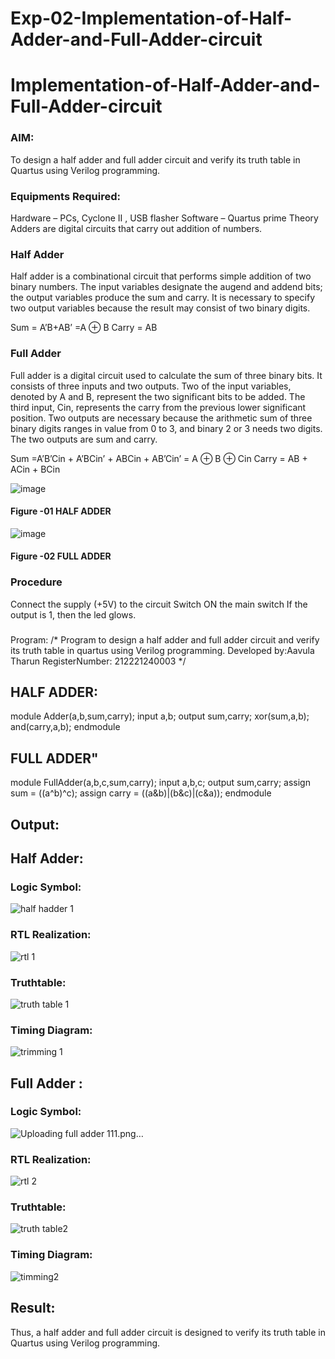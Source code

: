 # Exp-02-Implementation-of-Half-Adder-and-Full-Adder-circuit

# Implementation-of-Half-Adder-and-Full-Adder-circuit
### AIM:
To design a half adder and full adder circuit and verify its truth table in Quartus using Verilog programming.

### Equipments Required:
Hardware – PCs, Cyclone II , USB flasher
Software – Quartus prime
Theory
Adders are digital circuits that carry out addition of numbers.

### Half Adder
Half adder is a combinational circuit that performs simple addition of two binary numbers. The input variables designate the augend and addend bits; the output variables produce the sum and carry. It is necessary to specify two output variables because the result may consist of two binary digits.

Sum = A’B+AB’ =A ⊕ B Carry = AB

### Full Adder
Full adder is a digital circuit used to calculate the sum of three binary bits. It consists of three inputs and two outputs. Two of the input variables, denoted by A and B, represent the two significant bits to be added. The third input, Cin, represents the carry from the previous lower significant position. Two outputs are necessary because the arithmetic sum of three binary digits ranges in value from 0 to 3, and binary 2 or 3 needs two digits. The two outputs are sum and carry.

Sum =A’B’Cin + A’BCin’ + ABCin + AB’Cin’ = A ⊕ B ⊕ Cin Carry = AB + ACin + BCin

 ![image](https://user-images.githubusercontent.com/36288975/163552156-a13e5a56-c638-4110-97d9-8896907c8d25.png)

#### Figure -01 HALF ADDER 


![image](https://user-images.githubusercontent.com/36288975/163552057-b3547877-6d07-45b4-b7e0-bcfebfad9e1d.png)

#### Figure -02 FULL ADDER 

### Procedure

Connect the supply (+5V) to the circuit
Switch ON the main switch
If the output is 1, then the led glows.
### 
Program:
/*
Program to design a half adder and full adder circuit and verify its truth table in quartus using Verilog programming.
Developed by:Aavula Tharun 
RegisterNumber: 212221240003
*/
## HALF ADDER:

module Adder(a,b,sum,carry);
input a,b;
output sum,carry;
xor(sum,a,b);
and(carry,a,b);
endmodule 

## FULL ADDER"

module FullAdder(a,b,c,sum,carry);
input a,b,c;
output sum,carry;
assign sum = ((a^b)^c);
assign carry = ((a&b)|(b&c)|(c&a));
endmodule


## Output:

## Half Adder:

### Logic Symbol:
![half hadder 1](https://user-images.githubusercontent.com/93427201/164735106-74ece2be-4337-4fed-9b2d-3913d7e52da5.png)

### RTL Realization:
![rtl 1](https://user-images.githubusercontent.com/93427201/164735289-3db068ad-4c62-4d8c-a36e-679dd0df467a.png)

### Truthtable:
![truth table 1](https://user-images.githubusercontent.com/93427201/164735520-810f282a-4709-451b-82de-52f2bf67ddce.png)

### Timing Diagram:
![trimming 1](https://user-images.githubusercontent.com/93427201/164735699-61eb511e-6573-45a2-9296-43540bf3a405.png)

## Full Adder :

### Logic Symbol:
![Uploading  full adder 111.png…]()

### RTL Realization:
![rtl 2](https://user-images.githubusercontent.com/93427201/164736025-b0d309d4-55f1-4413-84f2-7d3329db5b04.png)

### Truthtable:
![truth table2](https://user-images.githubusercontent.com/93427201/164736152-8ab77950-c466-4859-b58a-89a403b93a23.png)

### Timing Diagram:
![timming2](https://user-images.githubusercontent.com/93427201/164736242-47f70a70-d888-49ec-895a-a63407fc6b17.png)

## Result:
Thus, a half adder and full adder circuit is designed to verify its truth table in Quartus using Verilog programming.


